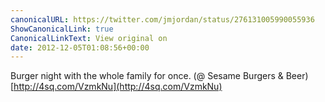 ```yaml
---
canonicalURL: https://twitter.com/jmjordan/status/276131005990055936
ShowCanonicalLink: true
CanonicalLinkText: View original on
date: 2012-12-05T01:08:56+00:00
---
```

Burger night with the whole family for once. (@ Sesame Burgers &amp; Beer) [http://4sq.com/VzmkNu](http://4sq.com/VzmkNu)